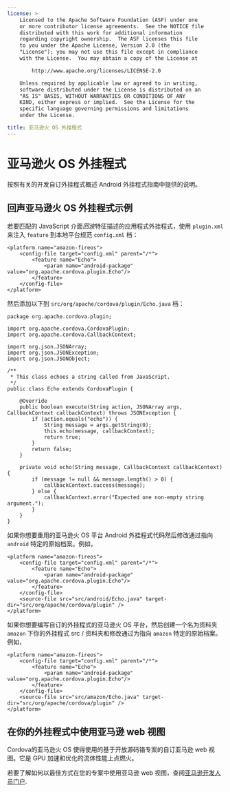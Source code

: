 ```yaml
---
license: >
    Licensed to the Apache Software Foundation (ASF) under one
    or more contributor license agreements.  See the NOTICE file
    distributed with this work for additional information
    regarding copyright ownership.  The ASF licenses this file
    to you under the Apache License, Version 2.0 (the
    "License"); you may not use this file except in compliance
    with the License.  You may obtain a copy of the License at

        http://www.apache.org/licenses/LICENSE-2.0

    Unless required by applicable law or agreed to in writing,
    software distributed under the License is distributed on an
    "AS IS" BASIS, WITHOUT WARRANTIES OR CONDITIONS OF ANY
    KIND, either express or implied.  See the License for the
    specific language governing permissions and limitations
    under the License.

title: 亚马逊火 OS 外挂程式
---
```


# 亚马逊火 OS 外挂程式

按照有关的开发自订外挂程式概述 Android 外挂程式指南中提供的说明。

## 回声亚马逊火 OS 外挂程式示例

若要匹配的 JavaScript 介面*回波*特征描述的应用程式外挂程式，使用 `plugin.xml` 来注入 `feature` 到本地平台规范 `config.xml` 档：

    <platform name="amazon-fireos">
        <config-file target="config.xml" parent="/*">
            <feature name="Echo">
                <param name="android-package" value="org.apache.cordova.plugin.Echo"/>
            </feature>
        </config-file>
    </platform>
    

然后添加以下到 `src/org/apache/cordova/plugin/Echo.java` 档：

    package org.apache.cordova.plugin;
    
    import org.apache.cordova.CordovaPlugin;
    import org.apache.cordova.CallbackContext;
    
    import org.json.JSONArray;
    import org.json.JSONException;
    import org.json.JSONObject;
    
    /**
     * This class echoes a string called from JavaScript.
     */
    public class Echo extends CordovaPlugin {
    
        @Override
        public boolean execute(String action, JSONArray args, CallbackContext callbackContext) throws JSONException {
            if (action.equals("echo")) {
                String message = args.getString(0);
                this.echo(message, callbackContext);
                return true;
            }
            return false;
        }
    
        private void echo(String message, CallbackContext callbackContext) {
            if (message != null && message.length() > 0) {
                callbackContext.success(message);
            } else {
                callbackContext.error("Expected one non-empty string argument.");
            }
        }
    }
    

如果你想要重用的亚马逊火 OS 平台 Android 外挂程式代码然后修改通过指向 `android` 特定的原始档案。例如，

    <platform name="amazon-fireos">
        <config-file target="config.xml" parent="/*">
            <feature name="Echo">
                <param name="android-package" value="org.apache.cordova.plugin.Echo"/>
            </feature>
        </config-file>
        <source-file src="src/android/Echo.java" target-dir="src/org/apache/cordova/plugin" />
    </platform>
    

如果你想要编写自订的外挂程式的亚马逊火 OS 平台，然后创建一个名为资料夹 `amazon` 下你的外挂程式 src / 资料夹和修改通过为指向 `amazon` 特定的原始档案。 例如，

    <platform name="amazon-fireos">
        <config-file target="config.xml" parent="/*">
            <feature name="Echo">
                <param name="android-package" value="org.apache.cordova.plugin.Echo"/>
            </feature>
        </config-file>
        <source-file src="src/amazon/Echo.java" target-dir="src/org/apache/cordova/plugin" />
    </platform>
    

## 在你的外挂程式中使用亚马逊 web 视图

Cordova的亚马逊火 OS 使得使用的基于开放源码铬专案的自订亚马逊 web 视图。它是 GPU 加速和优化的流体性能上点燃火。

若要了解如何以最佳方式在您的专案中使用亚马逊 web 视图，查阅[亚马逊开发人员门户][1].

 [1]: https://developer.amazon.com/sdk/fire/IntegratingAWV.html